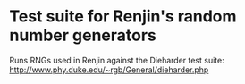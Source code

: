 
Test suite for Renjin's random number generators
================================================

Runs RNGs used in Renjin against the Dieharder test suite:
http://www.phy.duke.edu/~rgb/General/dieharder.php


